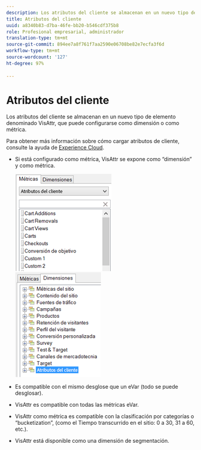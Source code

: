 ```yaml
---
description: Los atributos del cliente se almacenan en un nuevo tipo de elemento denominado VisAttr, que puede configurarse como dimensión o como métrica.
title: Atributos del cliente
uuid: a8340b83-d7ba-46fe-bb20-b546cdf375b8
role: Profesional empresarial, administrador
translation-type: tm+mt
source-git-commit: 894ee7a8f761f7aa2590e06708be82e7ecfa3f6d
workflow-type: tm+mt
source-wordcount: '127'
ht-degree: 97%

---
```



# Atributos del cliente

Los atributos del cliente se almacenan en un nuevo tipo de elemento denominado VisAttr, que puede configurarse como dimensión o como métrica.

Para obtener más información sobre cómo cargar atributos de cliente, consulte la ayuda de [Experience Cloud](https://docs.adobe.com/content/help/es-ES/core-services/interface/customer-attributes/attributes.html).

* Si está configurado como métrica, VisAttr se expone como “dimensión” y como métrica.

   ![](assets/ca_metrics.png) ![](assets/ca_dimension.png)

* Es compatible con el mismo desglose que un eVar (todo se puede desglosar).
* VisAttr es compatible con todas las métricas eVar.
* VisAttr como métrica es compatible con la clasificación por categorías o “bucketization”, (como el Tiempo transcurrido en el sitio: 0 a 30, 31 a 60, etc.).
* VisAttr está disponible como una dimensión de segmentación.

